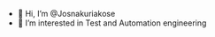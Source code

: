 - 👋 Hi, I’m @Josnakuriakose
- 👀 I’m interested in Test and Automation engineering


<!---
Josnakuriakose/Josnakuriakose is a ✨ special ✨ repository because its `README.md` (this file) appears on your GitHub profile.
You can click the Preview link to take a look at your changes.
--->

